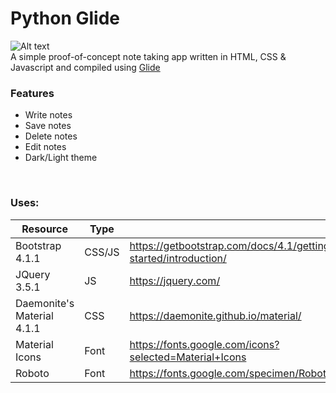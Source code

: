 # Python Glide

![Alt text](http://projects.dontdalon.com/assets/img/notedeck-screenshot.png)<br>
A simple proof-of-concept note taking app written in HTML, CSS & Javascript and compiled using [Glide](https://github.com/StormTersteeg/Python-Glide-Framework)

### Features
- Write notes
- Save notes
- Delete notes
- Edit notes
- Dark/Light theme

<br>

### Uses:
| Resource            | Type |  |
|----------------------------|--------|-----------------------------------------------------------------|
| Bootstrap 4.1.1            | CSS/JS | https://getbootstrap.com/docs/4.1/getting-started/introduction/ |
| JQuery 3.5.1               | JS     | https://jquery.com/                                             |
| Daemonite's Material 4.1.1 | CSS    | https://daemonite.github.io/material/                           |
| Material Icons             | Font   | https://fonts.google.com/icons?selected=Material+Icons          |
| Roboto                     | Font   | https://fonts.google.com/specimen/Roboto                        |
